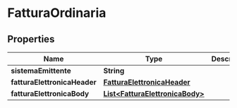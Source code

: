 

# FatturaOrdinaria


## Properties

| Name | Type | Description | Notes |
|------------ | ------------- | ------------- | -------------|
|**sistemaEmittente** | **String** |  |  [optional] |
|**fatturaElettronicaHeader** | [**FatturaElettronicaHeader**](FatturaElettronicaHeader.md) |  |  [optional] |
|**fatturaElettronicaBody** | [**List&lt;FatturaElettronicaBody&gt;**](FatturaElettronicaBody.md) |  |  [optional] |



